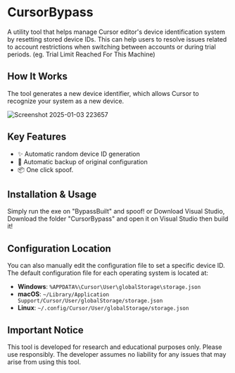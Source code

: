 # CursorBypass

A utility tool that helps manage Cursor editor's device identification system by resetting stored device IDs. This can help users to resolve issues related to account restrictions when switching between accounts or during trial periods.
(eg. Trial Limit Reached For This Machine)

## How It Works

The tool generates a new device identifier, which allows Cursor to recognize your system as a new device.

![Screenshot 2025-01-03 223657](https://github.com/user-attachments/assets/f5e12b05-c598-464a-bfa6-55404979148a)

## Key Features

- ✨ Automatic random device ID generation
- 🔄 Automatic backup of original configuration
- 📦 One click spoof.

## Installation & Usage

Simply run the exe on "BypassBuilt" and spoof!
or
Download Visual Studio, Download the folder "CursorBypass" and open it on Visual Studio then build it!

## Configuration Location

You can also manually edit the configuration file to set a specific device ID. The default configuration file for each operating system is located at:

- **Windows**: `%APPDATA%\Cursor\User\globalStorage\storage.json`
- **macOS**: `~/Library/Application Support/Cursor/User/globalStorage/storage.json`
- **Linux**: `~/.config/Cursor/User/globalStorage/storage.json`

## Important Notice

This tool is developed for research and educational purposes only. Please use responsibly.
The developer assumes no liability for any issues that may arise from using this tool.
